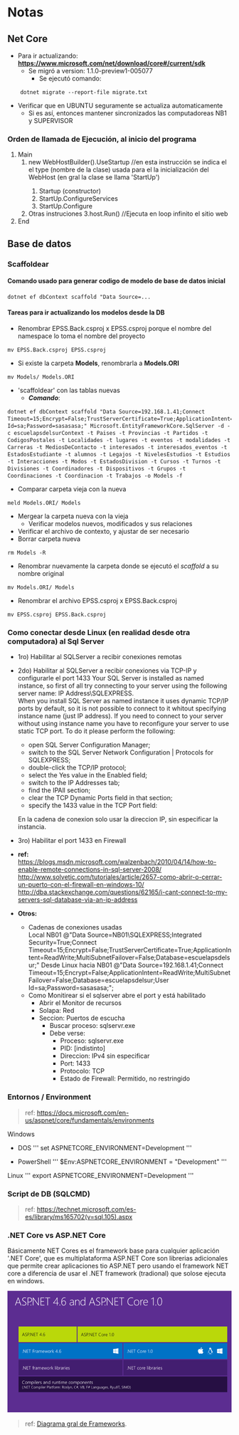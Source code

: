 # Notas

## Net Core
* Para ir actualizando: __https://www.microsoft.com/net/download/core#/current/sdk__
  - Se migró a version: 1.1.0-preview1-005077
    - Se ejecutó comando: 
```
    dotnet migrate --report-file migrate.txt 
```


* Verificar que en UBUNTU seguramente se actualiza automaticamente
  - Si es así, entonces mantener sincronizados las computadoreas NB1 y SUPERVISOR

### Orden de llamada de Ejecución, al inicio del programa
1. Main
    1. new WebHostBuilder().UseStartup<tipo> //en esta instrucción se indica el  el type (nombre de la clase) usada para el la inicialización del WebHost (en gral la clase se llama 'StartUp')
        1. Startup (constructor)
        2. StartUp.ConfigureServices
        3. StartUp.Configure
    2. Otras instruciones
    3.host.Run()  //Ejecuta en loop infinito el sitio web  
2. End



## Base de datos

### Scaffoldear
#### Comando usado para generar codigo de modelo de base de datos inicial
```
dotnet ef dbContext scaffold "Data Source=...
```
#### Tareas para ir actualizando los modelos desde la DB
* Renombrar EPSS.Back.csproj  x EPSS.csproj porque el nombre del namespace lo toma el nombre del proyecto
```
mv EPSS.Back.csproj EPSS.csproj
```
* Si existe la carpeta **Models**, renombrarla a **Models.ORI**
```
mv Models/ Models.ORI
```
* 'scaffoldear' con las tablas nuevas
  * __*Comando*__:  
```
dotnet ef dbContext scaffold "Data Source=192.168.1.41;Connect Timeout=15;Encrypt=False;TrustServerCertificate=True;ApplicationIntent=ReadWrite;MultiSubnetFailover=False;Database=escuelapsdelsur;User Id=sa;Password=sasasasa;" Microsoft.EntityFrameworkCore.SqlServer -d -c escuelapsdelsurContext -t Paises -t Provincias -t Partidos -t CodigosPostales -t Localidades -t lugares -t eventos -t modalidades -t Carreras -t MediosDeContacto -t interesados -t interesados_eventos -t EstadosEstudiante -t alumnos -t Legajos -t NivelesEstudios -t Estudios -t Interacciones -t Modos -t EstadosDivision -t Cursos -t Turnos -t Divisiones -t Coordinadores -t Dispositivos -t Grupos -t Coordinaciones -t Coordinacion -t Trabajos -o Models -f
```
* Comparar carpeta vieja con la nueva
```
meld Models.ORI/ Models
```
  * Mergear la carpeta nueva con la vieja
    * Verificar modelos nuevos, modificados y sus relaciones
  * Verificar el archivo de contexto, y ajustar de ser necesario
* Borrar carpeta nueva
```
rm Models -R
```
* Renombrar nuevamente la carpeta donde se ejecutó el *scaffold* a su nombre original
```
mv Models.ORI/ Models
```
* Renombrar el archivo EPSS.csproj  x EPSS.Back.csproj 
```
mv EPSS.csproj EPSS.Back.csproj
```



### Como conectar desde Linux (en realidad desde otra computadora) al Sql Server
* 1ro) Habilitar al SQLServer a recibir conexiones remotas
* 2do) Habilitar al SQLServer a recibir conexiones via TCP-IP y configurarle el port 1433
    Your SQL Server is installed as named instance, so first of all try connecting to your server using the following server name: IP Address\SQLEXPRESS.  
    When you install SQL Server as named instance it uses dynamic TCP/IP ports by default, so it is not possible to connect to it whitout specifying instance name (just IP address). If you need to connect to your server without using instance name you have to reconfigure your server to use static TCP port. To do it please perform the following:
    - open SQL Server Configuration Manager;
    - switch to the SQL Server Network Configuration | Protocols for SQLEXPRESS;
    - double-click the TCP/IP protocol;
    - select the Yes value in the Enabled field;
    - switch to the IP Addresses tab;
    - find the IPAll section;
    - clear the TCP Dynamic Ports field in that section;
    - specify the 1433 value in the TCP Port field:

    En la cadena de conexion solo usar la direccion IP, sin especificar la instancia.
   
* 3ro) Habilitar el port 1433 en Firewall

* __ref:__       
https://blogs.msdn.microsoft.com/walzenbach/2010/04/14/how-to-enable-remote-connections-in-sql-server-2008/
http://www.solvetic.com/tutoriales/article/2657-como-abrir-o-cerrar-un-puerto-con-el-firewall-en-windows-10/
http://dba.stackexchange.com/questions/62165/i-cant-connect-to-my-servers-sql-database-via-an-ip-address

* __Otros:__  
    * Cadenas de conexiones usadas  
        Local NB01
        @"Data Source=NB01\SQLEXPRESS;Integrated Security=True;Connect Timeout=15;Encrypt=False;TrustServerCertificate=True;ApplicationIntent=ReadWrite;MultiSubnetFailover=False;Database=escuelapsdelsur;"
        Desde Linux hacia NB01
        @"Data Source=192.168.1.41;Connect Timeout=15;Encrypt=False;ApplicationIntent=ReadWrite;MultiSubnetFailover=False;Database=escuelapsdelsur;User Id=sa;Password=sasasasa;";
    *  Como Monitirear si el sqlserver abre el port y está habilitado  
        - Abrir el Monitor de recursos
        - Solapa: Red
        - Seccion: Puertos de escucha
            - Buscar proceso: sqlservr.exe 
            - Debe verse:
                - Proceso: sqlservr.exe
                - PID: [indistinto]
                - Direccion: IPv4 sin especificar
                - Port: 1433
                - Protocolo: TCP
                - Estado de Firewall: Permitido, no restringido






### Entornos / Environment
> ref: https://docs.microsoft.com/en-us/aspnet/core/fundamentals/environments

Windows
* DOS
'''
set ASPNETCORE_ENVIRONMENT=Development
'''

* PowerShell
'''
$Env:ASPNETCORE_ENVIRONMENT = "Development"
'''

Linux
'''
export ASPNETCORE_ENVIRONMENT=Development
'''


### Script de DB (SQLCMD)
> ref: https://technet.microsoft.com/es-es/library/ms165702(v=sql.105).aspx

### .NET Core vs ASP.NET Core
Básicamente NET Cores es el framework base para cualquier aplicación '.NET Core', que es multiplataforma
ASP.NET Core son librerias adicionales que permite crear aplicaciones tio ASP.NET pero usando el framework 
NET core a diferencia de usar el .NET framework (tradional) que solose ejecuta en windows.

![Diagrama gral de Frameworks](NETCore.png)
> ref: [Diagrama gral de Frameworks](https://www.hanselman.com/blog/ASPNET5IsDeadIntroducingASPNETCore10AndNETCore10.aspx).